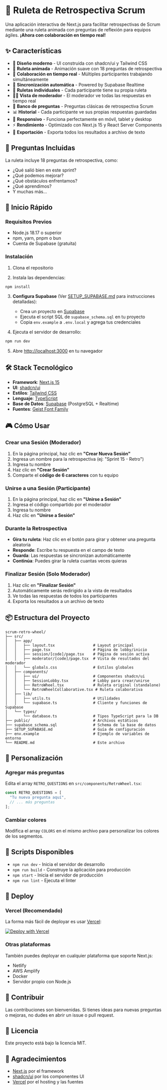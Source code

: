 # 🎡 Ruleta de Retrospectiva Scrum

Una aplicación interactiva de Next.js para facilitar retrospectivas de Scrum mediante una ruleta animada con preguntas de reflexión para equipos ágiles. **¡Ahora con colaboración en tiempo real!**

## ✨ Características

- 🎨 **Diseño moderno** - UI construida con shadcn/ui y Tailwind CSS
- 🎡 **Ruleta animada** - Animación suave con 18 preguntas de retrospectiva
- 👥 **Colaboración en tiempo real** - Múltiples participantes trabajando simultáneamente
- 🔄 **Sincronización automática** - Powered by Supabase Realtime
- 🎯 **Ruletas individuales** - Cada participante tiene su propia ruleta
- 👨‍💼 **Vista de moderador** - El moderador ve todas las respuestas en tiempo real
- 📝 **Banco de preguntas** - Preguntas clásicas de retrospectiva Scrum
- 📊 **Historial** - Cada participante ve sus propias respuestas guardadas
- 📱 **Responsivo** - Funciona perfectamente en móvil, tablet y desktop
- ⚡ **Rendimiento** - Optimizado con Next.js 15 y React Server Components
- 💾 **Exportación** - Exporta todos los resultados a archivo de texto

## 🎯 Preguntas Incluidas

La ruleta incluye 18 preguntas de retrospectiva, como:

- ¿Qué salió bien en este sprint?
- ¿Qué podemos mejorar?
- ¿Qué obstáculos enfrentamos?
- ¿Qué aprendimos?
- Y muchas más...

## 🚀 Inicio Rápido

### Requisitos Previos

- Node.js 18.17 o superior
- npm, yarn, pnpm o bun
- Cuenta de Supabase (gratuita)

### Instalación

1. Clona el repositorio

2. Instala las dependencias:

```bash
npm install
```

3. **Configura Supabase** (Ver [SETUP_SUPABASE.md](SETUP_SUPABASE.md) para instrucciones detalladas):
   - Crea un proyecto en [Supabase](https://supabase.com)
   - Ejecuta el script SQL de `supabase_schema.sql` en tu proyecto
   - Copia `env.example` a `.env.local` y agrega tus credenciales

4. Ejecuta el servidor de desarrollo:

```bash
npm run dev
```

5. Abre [http://localhost:3000](http://localhost:3000) en tu navegador

## 🛠️ Stack Tecnológico

- **Framework**: [Next.js 15](https://nextjs.org/)
- **UI**: [shadcn/ui](https://ui.shadcn.com/)
- **Estilos**: [Tailwind CSS](https://tailwindcss.com/)
- **Lenguaje**: [TypeScript](https://www.typescriptlang.org/)
- **Base de Datos**: [Supabase](https://supabase.com/) (PostgreSQL + Realtime)
- **Fuentes**: [Geist Font Family](https://vercel.com/font)

## 🎮 Cómo Usar

### Crear una Sesión (Moderador)

1. En la página principal, haz clic en **"Crear Nueva Sesión"**
2. Ingresa un nombre para la retrospectiva (ej: "Sprint 15 - Retro")
3. Ingresa tu nombre
4. Haz clic en **"Crear Sesión"**
5. Comparte el **código de 6 caracteres** con tu equipo

### Unirse a una Sesión (Participante)

1. En la página principal, haz clic en **"Unirse a Sesión"**
2. Ingresa el código compartido por el moderador
3. Ingresa tu nombre
4. Haz clic en **"Unirse a Sesión"**

### Durante la Retrospectiva

- **Gira tu ruleta**: Haz clic en el botón para girar y obtener una pregunta aleatoria
- **Responde**: Escribe tu respuesta en el campo de texto
- **Guarda**: Las respuestas se sincronizan automáticamente
- **Continúa**: Puedes girar la ruleta cuantas veces quieras

### Finalizar Sesión (Solo Moderador)

1. Haz clic en **"Finalizar Sesión"**
2. Automáticamente serás redirigido a la vista de resultados
3. Ve todas las respuestas de todos los participantes
4. Exporta los resultados a un archivo de texto

## 📦 Estructura del Proyecto

```
scrum-retro-wheel/
├── src/
│   ├── app/
│   │   ├── layout.tsx                 # Layout principal
│   │   ├── page.tsx                   # Página de lobby/inicio
│   │   ├── session/[code]/page.tsx    # Página de sesión activa
│   │   ├── moderator/[code]/page.tsx  # Vista de resultados del moderador
│   │   └── globals.css                # Estilos globales
│   ├── components/
│   │   ├── ui/                        # Componentes shadcn/ui
│   │   ├── SessionLobby.tsx           # Lobby para crear/unirse
│   │   ├── RetroWheel.tsx             # Ruleta original (standalone)
│   │   └── RetroWheelCollaborative.tsx # Ruleta colaborativa
│   ├── lib/
│   │   ├── utils.ts                   # Utilidades
│   │   └── supabase.ts                # Cliente y funciones de Supabase
│   └── types/
│       └── database.ts                # Tipos TypeScript para la DB
├── public/                            # Archivos estáticos
├── supabase_schema.sql                # Schema de la base de datos
├── SETUP_SUPABASE.md                  # Guía de configuración
├── env.example                        # Ejemplo de variables de entorno
└── README.md                          # Este archivo
```

## 🎨 Personalización

### Agregar más preguntas

Edita el array `RETRO_QUESTIONS` en `src/components/RetroWheel.tsx`:

```typescript
const RETRO_QUESTIONS = [
  "Tu nueva pregunta aquí",
  // ... más preguntas
];
```

### Cambiar colores

Modifica el array `COLORS` en el mismo archivo para personalizar los colores de los segmentos.

## 📝 Scripts Disponibles

- `npm run dev` - Inicia el servidor de desarrollo
- `npm run build` - Construye la aplicación para producción
- `npm start` - Inicia el servidor de producción
- `npm run lint` - Ejecuta el linter

## 🚀 Deploy

### Vercel (Recomendado)

La forma más fácil de deployar es usar [Vercel](https://vercel.com/new):

[![Deploy with Vercel](https://vercel.com/button)](https://vercel.com/new)

### Otras plataformas

También puedes deployar en cualquier plataforma que soporte Next.js:

- Netlify
- AWS Amplify
- Docker
- Servidor propio con Node.js

## 🤝 Contribuir

Las contribuciones son bienvenidas. Si tienes ideas para nuevas preguntas o mejoras, no dudes en abrir un issue o pull request.

## 📄 Licencia

Este proyecto está bajo la licencia MIT.

## 🙏 Agradecimientos

- [Next.js](https://nextjs.org/) por el framework
- [shadcn/ui](https://ui.shadcn.com/) por los componentes UI
- [Vercel](https://vercel.com/) por el hosting y las fuentes
